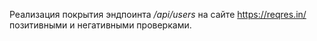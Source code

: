 Реализация покрытия эндпоинта  */api/users* на сайте https://reqres.in/ 
позитивными и негативными проверками.
